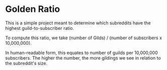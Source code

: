 # Golden Ratio

This is a simple project meant to determine which subreddits have the highest guild-to-subscriber ratio.

To compute this ratio, we take (number of Gilds) / (number of subscribers x 10,000,000).

In human-readable form, this equates to number of guilds per 10,000,000 subscribers. The higher the number, the more gildings we see in relation to the subreddit's size.